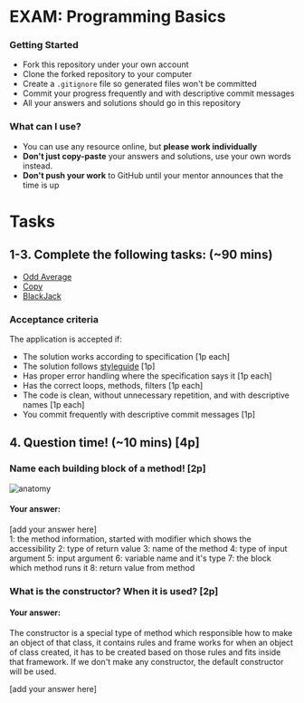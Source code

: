 # EXAM: Programming Basics

### Getting Started
 - Fork this repository under your own account
 - Clone the forked repository to your computer
 - Create a `.gitignore` file so generated files won't be committed
 - Commit your progress frequently and with descriptive commit messages
 - All your answers and solutions should go in this repository

### What can I use?
- You can use any resource online, but **please work individually**
- **Don't just copy-paste** your answers and solutions, use your own words instead.
- **Don't push your work** to GitHub until your mentor announces that the time is up


# Tasks
## 1-3. Complete the following tasks: (~90 mins)
- [Odd Average](oddavg/OddAvg.java)
- [Copy](copy/Copy.java)
- [BlackJack](blackjack/BlackJack.java)

### Acceptance criteria
The application is accepted if:
- The solution works according to specification [1p each]
- The solution follows [styleguide](https://github.com/greenfox-academy/teaching-materials/blob/master/styleguide/java.md) [1p]
- Has proper error handling where the specification says it [1p each]
- Has the correct loops, methods, filters [1p each]
- The code is clean, without unnecessary repetition, and with descriptive names [1p each]
- You commit frequently with descriptive commit messages [1p]

## 4. Question time! (~10 mins) [4p]

### Name each building block of a method! [2p]

![anatomy](anatomy/AnatomyJava.png)

#### Your answer:
[add your answer here]   
1:   the method information, started with modifier which shows the accessibility 
2:   type of return value 
3:   name of the method
4:   type of input argument
5:   input argument
6:   variable name and it's type 
7:   the block which method runs it
8:   return value from method

### What is the constructor? When it is used? [2p]
#### Your answer:
The constructor is a special type of method which responsible how to
make an object of that class, it contains rules and frame works for when 
an object of class created, it has to be created based on those rules and
fits inside that framework. If we don't make any constructor, the default
constructor  will be used.

[add your answer here]
